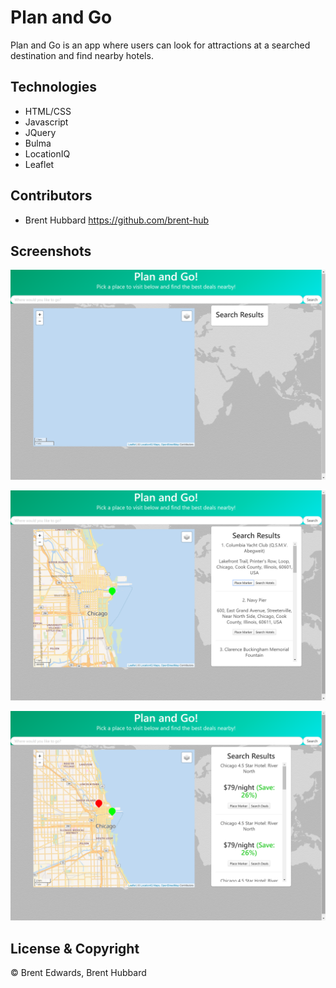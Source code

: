 # Plan and Go

Plan and Go is an app where users can look for attractions at a searched destination and find nearby hotels.

## Technologies

* HTML/CSS
* Javascript
* JQuery
* Bulma
* LocationIQ
* Leaflet

## Contributors

- Brent Hubbard <https://github.com/brent-hub>

## Screenshots

![Homepage](/assets/css/images/Plan_and_Go.png)

![Attraction-Search](/assets/css/images/Attraction_Search.png)

![Hotel-Search](/assets/css/images/Hotel_Search.png)

## License & Copyright

&copy; Brent Edwards, Brent Hubbard